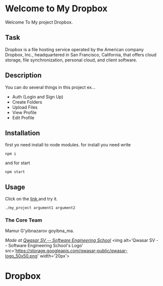# Welcome to My Dropbox
Welcome To My project Dropbox.

## Task
Dropbox is a file hosting service operated by the American company Dropbox, Inc., headquartered in San Francisco, California, that offers cloud storage, file synchronization, personal cloud, and client software.

## Description
You can do several things in this project ex... 
 - Auth (Login and Sign Up)
 - Create Folders
 - Upload Files
 - View Profile
 - Edit Profile

## Installation
first yo need install to node modules. for install you need write
```
npm i
```
and for start
```
npm start
```

## Usage
Click on the <a href="(https://xoliqov-dropbox.netlify.app/)">link </a> and try it.
```
./my_project argument1 argument2
```

### The Core Team
Mamur G'yibnazarov goyibna_ma.

<span><i>Made at <a href='https://qwasar.io'>Qwasar SV -- Software Engineering School</a></i></span>
<span><img alt='Qwasar SV -- Software Engineering School's Logo' src='https://storage.googleapis.com/qwasar-public/qwasar-logo_50x50.png' width='20px'></span>
# Dropbox
